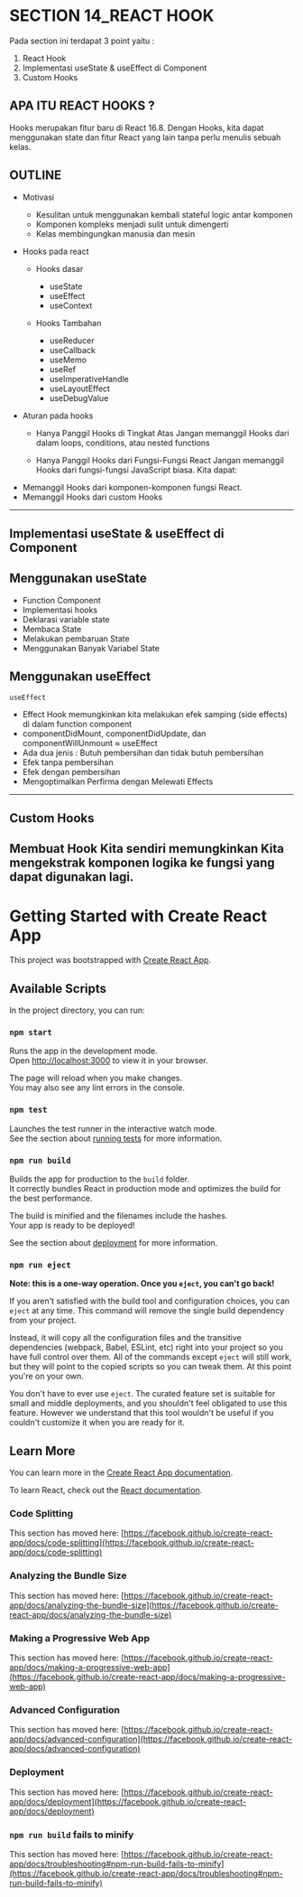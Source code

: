 # SECTION 14_REACT HOOK

Pada section ini terdapat 3 point yaitu :

1. React Hook
2. Implementasi useState & useEffect di Component
3. Custom Hooks

## APA ITU REACT HOOKS ?

Hooks merupakan fitur baru di React 16.8. Dengan Hooks, kita dapat menggunakan state dan fitur React yang lain tanpa perlu menulis sebuah kelas.

## OUTLINE

- Motivasi

  - Kesulitan untuk menggunakan kembali stateful logic antar komponen
  - Komponen kompleks menjadi sulit untuk dimengerti
  - Kelas membingungkan manusia dan mesin

- Hooks pada react

  - Hooks dasar

    - useState
    - useEffect
    - useContext

  - Hooks Tambahan
    - useReducer
    - useCallback
    - useMemo
    - useRef
    - useImperativeHandle
    - useLayoutEffect
    - useDebugValue

- Aturan pada hooks

  - Hanya Panggil Hooks di Tingkat Atas
    Jangan memanggil Hooks dari dalam loops, conditions, atau nested functions

  - Hanya Panggil Hooks dari Fungsi-Fungsi React
    Jangan memanggil Hooks dari fungsi-fungsi JavaScript biasa.
    Kita dapat:

* Memanggil Hooks dari komponen-komponen fungsi React.
* Memanggil Hooks dari custom Hooks

---

## Implementasi useState & useEffect di Component

## Menggunakan useState

- Function Component
- Implementasi hooks
- Deklarasi variable state
- Membaca State
- Melakukan pembaruan State
- Menggunakan Banyak Variabel State

## Menggunakan useEffect

`useEffect`

- Effect Hook memungkinkan kita melakukan efek samping (side effects) di dalam function component
- componentDidMount, componentDidUpdate, dan componentWillUnmount ≈ useEffect
- Ada dua jenis : Butuh pembersihan dan tidak butuh pembersihan
- Efek tanpa pembersihan
- Efek dengan pembersihan
- Mengoptimalkan Perfirma dengan Melewati Effects

---

## Custom Hooks

## Membuat Hook Kita sendiri memungkinkan Kita mengekstrak komponen logika ke fungsi yang dapat digunakan lagi.

# Getting Started with Create React App

This project was bootstrapped with [Create React App](https://github.com/facebook/create-react-app).

## Available Scripts

In the project directory, you can run:

### `npm start`

Runs the app in the development mode.\
Open [http://localhost:3000](http://localhost:3000) to view it in your browser.

The page will reload when you make changes.\
You may also see any lint errors in the console.

### `npm test`

Launches the test runner in the interactive watch mode.\
See the section about [running tests](https://facebook.github.io/create-react-app/docs/running-tests) for more information.

### `npm run build`

Builds the app for production to the `build` folder.\
It correctly bundles React in production mode and optimizes the build for the best performance.

The build is minified and the filenames include the hashes.\
Your app is ready to be deployed!

See the section about [deployment](https://facebook.github.io/create-react-app/docs/deployment) for more information.

### `npm run eject`

**Note: this is a one-way operation. Once you `eject`, you can't go back!**

If you aren't satisfied with the build tool and configuration choices, you can `eject` at any time. This command will remove the single build dependency from your project.

Instead, it will copy all the configuration files and the transitive dependencies (webpack, Babel, ESLint, etc) right into your project so you have full control over them. All of the commands except `eject` will still work, but they will point to the copied scripts so you can tweak them. At this point you're on your own.

You don't have to ever use `eject`. The curated feature set is suitable for small and middle deployments, and you shouldn't feel obligated to use this feature. However we understand that this tool wouldn't be useful if you couldn't customize it when you are ready for it.

## Learn More

You can learn more in the [Create React App documentation](https://facebook.github.io/create-react-app/docs/getting-started).

To learn React, check out the [React documentation](https://reactjs.org/).

### Code Splitting

This section has moved here: [https://facebook.github.io/create-react-app/docs/code-splitting](https://facebook.github.io/create-react-app/docs/code-splitting)

### Analyzing the Bundle Size

This section has moved here: [https://facebook.github.io/create-react-app/docs/analyzing-the-bundle-size](https://facebook.github.io/create-react-app/docs/analyzing-the-bundle-size)

### Making a Progressive Web App

This section has moved here: [https://facebook.github.io/create-react-app/docs/making-a-progressive-web-app](https://facebook.github.io/create-react-app/docs/making-a-progressive-web-app)

### Advanced Configuration

This section has moved here: [https://facebook.github.io/create-react-app/docs/advanced-configuration](https://facebook.github.io/create-react-app/docs/advanced-configuration)

### Deployment

This section has moved here: [https://facebook.github.io/create-react-app/docs/deployment](https://facebook.github.io/create-react-app/docs/deployment)

### `npm run build` fails to minify

This section has moved here: [https://facebook.github.io/create-react-app/docs/troubleshooting#npm-run-build-fails-to-minify](https://facebook.github.io/create-react-app/docs/troubleshooting#npm-run-build-fails-to-minify)

